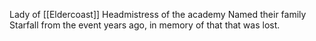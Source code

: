 Lady of [[Eldercoast]]
Headmistress of the academy
Named their family Starfall from the event years ago, in memory of that that was lost.
